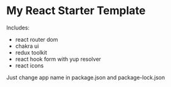 # My React Starter Template

Includes:
- react router dom
- chakra ui
- redux toolkit
- react hook form with yup resolver
- react icons

Just change app name in package.json and package-lock.json
